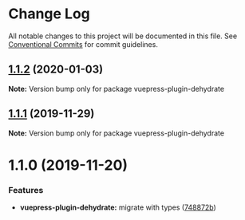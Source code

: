 # Change Log

All notable changes to this project will be documented in this file.
See [Conventional Commits](https://conventionalcommits.org) for commit guidelines.

## [1.1.2](https://github.com/vuepress/vuepress-community/compare/vuepress-plugin-dehydrate@1.1.1...vuepress-plugin-dehydrate@1.1.2) (2020-01-03)

**Note:** Version bump only for package vuepress-plugin-dehydrate

## [1.1.1](https://github.com/vuepress/vuepress-community/compare/vuepress-plugin-dehydrate@1.1.0...vuepress-plugin-dehydrate@1.1.1) (2019-11-29)

**Note:** Version bump only for package vuepress-plugin-dehydrate

# 1.1.0 (2019-11-20)

### Features

- **vuepress-plugin-dehydrate:** migrate with types ([748872b](https://github.com/vuepress/vuepress-community/commit/748872bafaadad941798412665d0e20d077999fb))
